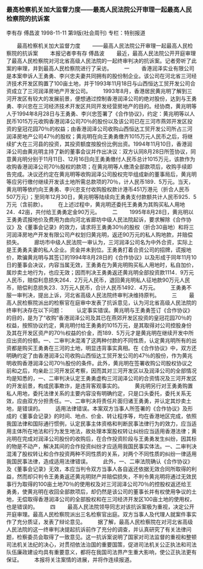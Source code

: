 ### 最高检察机关加大监督力度——最高人民法院公开审理一起最高人民检察院的抗诉案
李有存  傅昌波
1998-11-11
第9版(社会周刊)
专栏：特别报道

　　最高检察机关加大监督力度
　　——最高人民法院公开审理一起最高人民检察院的抗诉案
　　本报记者李有存  傅昌波
　　最近，最高人民法院公开开庭审理了最高人民检察院对河北省高级人民法院的一起终审判决的抗诉案。记者旁听了此案的审理，并到最高人民检察院进行了采访。
　　一
　　香港润泽实业有限公司是本案申诉人王勇勇、李兴忠夫妻共同拥有的股份制企业。该公司在河北省三河经济技术开发区购置了100亩土地，并于1993年11月18日与山西恒达工贸开发公司合资成立了三河润泽房地产开发公司。
　　1993年8月，香港居民黄兆明了解到三河开发区有较大的发展前景，便想通过控制香港润泽公司的绝对股份，达到与王勇勇、李兴忠在三河经济技术开发区共同开发经营房地产的目的。经协商，黄兆明等人于1994年8月28日与王勇勇、李兴忠签署了《合作协议》，约定：黄兆明等以人民币1015万元收购香港润泽公司70％的股份以及该公司已在三河市燕郊开发区投资的皇冠花园70％的权益；由香港润泽公司收购山西恒达工贸开发公司所占三河润泽房地产公司47％的股权；黄兆明在向王勇勇缴齐1015万元人民币之后，将继续扩大在三河县的投资，其投资额度按股份比例出资。1994年11月10日，香港润泽公司由黄兆明主持了新的董事会议并作出决议：双方认同8月28日所签协议，同意黄兆明分别于11月11日、12月16日向王勇勇缴付人民币总计1015万元，该款作为收购香港润泽公司70％股权的款项；在黄兆明等人缴清全部款项后，收购手续即告完成。决议还约定在黄兆明等收购润泽公司股权完毕组成新的董事局后，黄兆明等应另行缴付继续开发该土地所需总款项的70％，计人民币189．5万元。当天，黄兆明等依约向王勇勇、李兴忠支付收购股权款计港币451万港元（折合人民币507万元）；至同年12月30日，黄兆明等陆续向王勇勇支付款额共计人民币925．5万元（含前款）。
　　在上述过程中，黄兆明还委托王勇勇为其购买私人用地24．42亩，共付给王勇勇定金90万元。
　　二
　　1995年8月28日，黄兆明以王勇勇谎报地价及费用为由向河北省廊坊中级人民法院起诉，要求解除《合作协议》及《董事会记录》的效力，请求将王勇勇30％的股权（折合30亩地）和将三河润泽房地产开发有限公司产权划归黄兆明，返还90万元的私人购地款，并赔偿损失。
　　廊坊市中级人民法院一审认为，三河润泽公司名为中外合资，实际上是王勇勇夫妻的私人企业。资金并未到位。王勇勇打着合资公司的招牌，谎报地价，欺骗黄兆明与其签订的1994年8月28日的《合作协议》以及形成于同年11月10日的董事会决议，内容当属无效，王勇勇在为黄兆明购买私人用地时，私自加价，属炒卖土地行为，也应无效；因而判决王勇勇返还黄兆明全部投资款1114．9万元人民币，赔偿利息损失264．2万元人民币，退回黄兆明私人征地款90万元人民币，赔偿利息损失23．3万元人民币，合计人民币1492．4万元。
　　王勇勇不服一审判决，提出上诉，河北省高级人民法院终审判决维持原判。
　　三
　　最高人民检察院派出的检察官在庭审中发表了抗诉意见，认为河北省高级人民法院的终审判决存在以下问题：
　　认定事实错误。黄兆明与王勇勇签订《合作协议》的目的，是为了“收购”香港润泽公司及其已在燕郊开发区投资的皇冠花园70％的权益，按照协议约定，黄兆明付给王勇勇的1015万元，是其取得对公司控股身份及其在开发区资产的70％权益的价金，而189．5万元才是黄兆明在继续开发中所应出资的份额。一、二审判决混淆了这两种付款的不同性质，认定黄兆明所有的出资都是购买王勇勇在三河的土地，明显违背事实真相。在《合作协议》中，双方还明确约定了由香港润泽公司收购山西恒达工贸开发公司的47％的股份，作为黄兆明收购香港润泽公司70％股份的条件。此外，黄兆明在签署收购公司股权协议之前和之后，均亲赴三河开发区考察，因而其对三河开发区以及润泽公司的全部情况均是知悉的，一、二审判决认定王勇勇虚构三河润泽公司的合资情况及三河开发区的开发前景，构成民事欺诈，是违背客观事实的。
　　黄兆明另行对王勇勇购置私人用地，委托法律关系的主要内容没有明确约定，只是口头委托，委托关系无效，应由双方分担责任。一、二审判决将责任片面归诸王勇勇，并认定其炒卖土地，是错误的。
　　适用法律错误。本案双方当事人所签署的《合作协议》及形成的《董事会记录》的时间、地点、价金、转让程序等，均在香港地区完成，依照我国法律和国际通行惯例，认定民事主体资格和判断民事法律行为的效力，应当适用主体所在地法和行为发生地法，故处理本案股权转让纠纷应当适用香港法律；黄兆明在完成对润泽公司股份的收购后，在合作投资阶段与王勇勇发生纠纷，因其标的物是不动产，解决其间的合作投资纠纷才应适用我国民事实体法。一、二审判决混淆了股权转让和合作投资两种不同性质的关系，对两个不同性质的纠纷一律适用我国民事法律，造成适用法律错误。
　　此外，一、二审法院确认《合作协议》及《董事会记录》无效，本应当判令双方当事人各自返还依据无效合同所取得的利益，然而却只判令王勇勇返还黄兆明财产并赔偿损失，不判令黄兆明将通过无效民事行为取得的100亩土地70％的使用权及对三河润泽公司70％的控股权返还给王勇勇，使黄兆明在收回全部款项后，却仍然是该公司的董事长并有权使用争议的土地，无偿取得香港润泽公司的全部股权和在三河经济开发区100亩土地的使用权，也是错误的。
　　四
　　最高人民法院领导同志对该抗诉案极为重视，决定公开开庭审理。最高人民检察院派出三名检察官出庭。双方当事人及代理人就案件事实作了充分质证，发表了辩论意见。
　　据了解，最高人民检察院在对河北省高级人民法院的这一终审判决提起抗诉前作了充分的调查，并认真研究了有关法律问题，检察委员会取得了一致意见。这一抗诉案说明了国家对司法监督的重视和整顿司法机关法纪的决心，对贯彻依法治国的重要国策，促进司法机关公正执法和司法队伍廉政建设均具有重要意义，都将在我国司法界产生重大影响，使公正执法更有保证。
　　本报将关注案情的进展，并将作连续报道。
